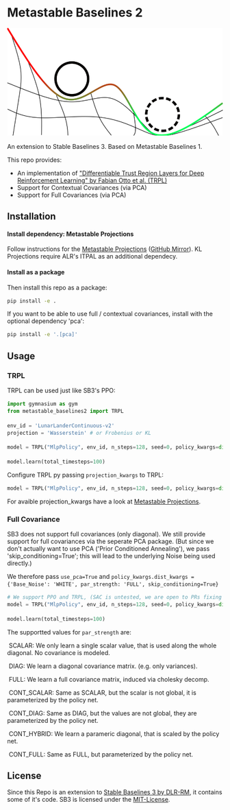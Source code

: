 # Metastable Baselines 2

<p align='center'>
  <img src='./icon.svg'>
</p>

An extension to Stable Baselines 3. Based on Metastable Baselines 1.

This repo provides:

- An implementation of ["Differentiable Trust Region Layers for Deep Reinforcement Learning" by Fabian Otto et al. (TRPL)](https://arxiv.org/abs/2101.09207)
- Support for Contextual Covariances (via PCA)
- Support for Full Covariances (via PCA)

## Installation

#### Install dependency: Metastable Projections

Follow instructions for the [Metastable Projections](https://git.dominik-roth.eu/dodox/metastable-projections) ([GitHub Mirror](https://github.com/D-o-d-o-x/metastable-projections)).
KL Projections require ALR's ITPAL as an additional dependecy.

#### Install as a package

Then install this repo as a package:

```bash
pip install -e .
```

If you want to be able to use full / contextual covariances, install with the optional dependency 'pca':
```bash
pip install -e '.[pca]'
```
## Usage

### TRPL

TRPL can be used just like SB3's PPO:

```python
import gymnasium as gym
from metastable_baselines2 import TRPL

env_id = 'LunarLanderContinuous-v2'
projection = 'Wasserstein' # or Frobenius or KL

model = TRPL("MlpPolicy", env_id, n_steps=128, seed=0, policy_kwargs=dict(net_arch=[16]), projection_class=projection, verbose=1)

model.learn(total_timesteps=100)
```

Configure TRPL py passing `projection_kwargs` to TRPL:

```python
model = TRPL("MlpPolicy", env_id, n_steps=128, seed=0, policy_kwargs=dict(net_arch=[16]), projection_class=projection, projection_kwargs={'mean_bound': mean_bound, 'cov_bound': cov_bound}, verbose=1)
```

For avaible projection_kwargs have a look at [Metastable Projections](https://git.dominik-roth.eu/dodox/metastable-projections).

### Full Covariance

SB3 does not support full covariances (only diagonal). We still provide support for full covariances via the seperate PCA package. (But since we don't actually want to use PCA ('Prior Conditioned Annealing'), we pass 'skip_conditioning=True'; this will lead to the underlying Noise being used directly.)

We therefore pass `use_pca=True` and `policy_kwargs.dist_kwargs = {'Base_Noise': 'WHITE', par_strength: 'FULL', skip_conditioning=True}`

```python
# We support PPO and TRPL, (SAC is untested, we are open to PRs fixing issues)
model = TRPL("MlpPolicy", env_id, n_steps=128, seed=0, policy_kwargs=dict(net_arch=[16], ), projection_class=projection, verbose=1)

model.learn(total_timesteps=100)
```

The supportted values for `par_strength` are:

​    SCALAR: We only learn a single scalar value, that is used along the whole diagonal. No covariance is modeled.

​    DIAG: We learn a diagonal covariance matrix. (e.g. only variances).

​    FULL: We learn a full covariance matrix, induced via cholesky decomp.

​    CONT_SCALAR: Same as SCALAR, but the scalar is not global, it is parameterized by the policy net.

​    CONT_DIAG: Same as DIAG, but the values are not global, they are parameterized by the policy net.

​    CONT_HYBRID: We learn a parameric diagonal, that is scaled by the policy net.

​    CONT_FULL: Same as FULL, but parameterized by the policy net.

## License

Since this Repo is an extension to [Stable Baselines 3 by DLR-RM](https://github.com/DLR-RM/stable-baselines3), it contains some of it's code. SB3 is licensed under the [MIT-License](https://github.com/DLR-RM/stable-baselines3/blob/master/LICENSE).
